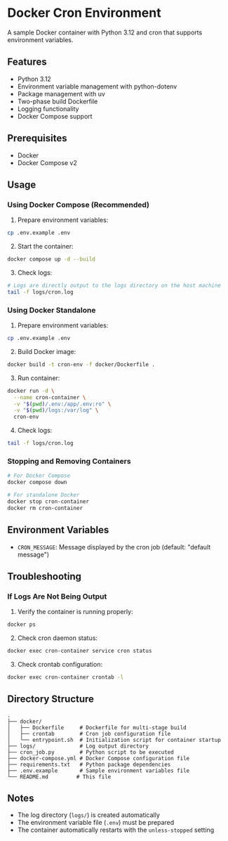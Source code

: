 # Docker Cron Environment

A sample Docker container with Python 3.12 and cron that supports environment variables.

## Features

- Python 3.12
- Environment variable management with python-dotenv
- Package management with uv
- Two-phase build Dockerfile
- Logging functionality
- Docker Compose support

## Prerequisites

- Docker
- Docker Compose v2

## Usage

### Using Docker Compose (Recommended)

1. Prepare environment variables:
```bash
cp .env.example .env
```

2. Start the container:
```bash
docker compose up -d --build
```

3. Check logs:
```bash
# Logs are directly output to the logs directory on the host machine
tail -f logs/cron.log
```

### Using Docker Standalone

1. Prepare environment variables:
```bash
cp .env.example .env
```

2. Build Docker image:
```bash
docker build -t cron-env -f docker/Dockerfile .
```

3. Run container:
```bash
docker run -d \
  --name cron-container \
  -v "$(pwd)/.env:/app/.env:ro" \
  -v "$(pwd)/logs:/var/log" \
  cron-env
```

4. Check logs:
```bash
tail -f logs/cron.log
```

### Stopping and Removing Containers

```bash
# For Docker Compose
docker compose down

# For standalone Docker
docker stop cron-container
docker rm cron-container
```

## Environment Variables

- `CRON_MESSAGE`: Message displayed by the cron job (default: "default message")

## Troubleshooting

### If Logs Are Not Being Output

1. Verify the container is running properly:
```bash
docker ps
```

2. Check cron daemon status:
```bash
docker exec cron-container service cron status
```

3. Check crontab configuration:
```bash
docker exec cron-container crontab -l
```

## Directory Structure

```
.
├── docker/
│   ├── Dockerfile     # Dockerfile for multi-stage build
│   ├── crontab        # Cron job configuration file
│   └── entrypoint.sh  # Initialization script for container startup
├── logs/              # Log output directory
├── cron_job.py        # Python script to be executed
├── docker-compose.yml # Docker Compose configuration file
├── requirements.txt   # Python package dependencies
├── .env.example       # Sample environment variables file
└── README.md         # This file
```

## Notes

- The log directory (`logs/`) is created automatically
- The environment variable file (`.env`) must be prepared
- The container automatically restarts with the `unless-stopped` setting
